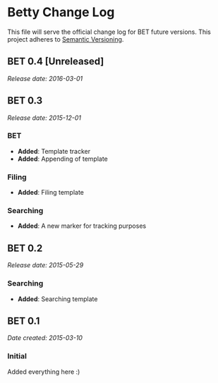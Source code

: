 # Betty Change Log
This file will serve the official change log for BET future versions.
This project adheres to [Semantic Versioning](http://semver.org/).

## BET 0.4 [Unreleased]
_Release date: 2016-03-01_

## BET 0.3
_Release date: 2015-12-01_

### BET
* **Added**: Template tracker
* **Added**: Appending of template      

### Filing
* **Added**: Filing template

### Searching
* **Added**: A new marker for tracking purposes

## BET 0.2
_Release date: 2015-05-29_

### Searching
* **Added**: Searching template

## BET 0.1
_Date created: 2015-03-10_

### Initial
Added everything here :)
